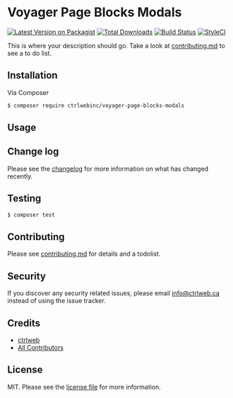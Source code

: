 # Voyager Page Blocks Modals

[![Latest Version on Packagist][ico-version]][link-packagist]
[![Total Downloads][ico-downloads]][link-downloads]
[![Build Status][ico-travis]][link-travis]
[![StyleCI][ico-styleci]][link-styleci]

This is where your description should go. Take a look at [contributing.md](contributing.md) to see a to do list.

## Installation

Via Composer

``` bash
$ composer require ctrlwebinc/voyager-page-blocks-modals
```

## Usage

## Change log

Please see the [changelog](changelog.md) for more information on what has changed recently.

## Testing

``` bash
$ composer test
```

## Contributing

Please see [contributing.md](contributing.md) for details and a todolist.

## Security

If you discover any security related issues, please email info@ctrlweb.ca instead of using the issue tracker.

## Credits

- [ctrlweb][link-author]
- [All Contributors][link-contributors]

## License

MIT. Please see the [license file](license.md) for more information.

[ico-version]: https://img.shields.io/packagist/v/ctrlwebinc/voyager-page-blocks-modals.svg?style=flat-square
[ico-downloads]: https://img.shields.io/packagist/dt/ctrlwebinc/voyager-page-blocks-modals.svg?style=flat-square
[ico-travis]: https://img.shields.io/travis/ctrlwebinc/voyager-page-blocks-modals/master.svg?style=flat-square
[ico-styleci]: https://styleci.io/repos/179335461/shield

[link-packagist]: https://packagist.org/packages/ctrlwebinc/voyager-page-blocks-modals
[link-downloads]: https://packagist.org/packages/ctrlwebinc/voyager-page-blocks-modals
[link-travis]: https://travis-ci.org/ctrlwebinc/voyager-page-blocks-modals
[link-styleci]: https://styleci.io/repos/179335461
[link-author]: https://github.com/ctrlwebinc
[link-contributors]: ../../contributors
